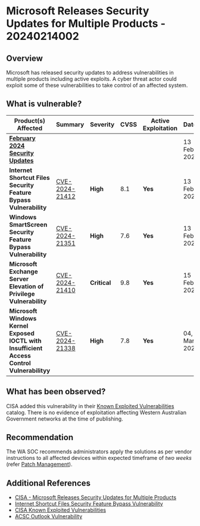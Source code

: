 # Microsoft Releases Security Updates for Multiple Products - 20240214002

## Overview

Microsoft has released security updates to address vulnerabilities in multiple products including active exploits. A cyber threat actor could exploit some of these vulnerabilities to take control of an affected system.

## What is vulnerable?

| Product(s) Affected                                                                                | Summary                                                                                | Severity     | CVSS | Active Exploitation | Dated         |
| -------------------------------------------------------------------------------------------------- | -------------------------------------------------------------------------------------- | ------------ | ---- | ------------------- | ------------- |
| [**February 2024 Security Updates**](https://msrc.microsoft.com/update-guide/releaseNote/2024-Feb) |                                                                                        |              |      |                     | 13 Feb, 2024  |
| **Internet Shortcut Files Security Feature Bypass Vulnerability**                                  | [CVE-2024-21412](https://msrc.microsoft.com/update-guide/vulnerability/CVE-2024-21412) | **High**     | 8.1  | **Yes**             | 13 Feb, 2024  |
| **Windows SmartScreen Security Feature Bypass Vulnerability**                                      | [CVE-2024-21351](https://nvd.nist.gov/vuln/detail/CVE-2024-21351)                      | **High**     | 7.6  | **Yes**             | 13 Feb, 2024  |
| **Microsoft Exchange Server Elevation of Privilege Vulnerability**                                 | [CVE-2024-21410](https://nvd.nist.gov/vuln/detail/CVE-2024-21410)                      | **Critical** | 9.8  | **Yes**             | 15 Feb, 2024  |
| **Microsoft Windows Kernel Exposed IOCTL with Insufficient Access Control Vulnerabilityy**         | [CVE-2024-21338](https://nvd.nist.gov/vuln/detail/CVE-2024-21338)                      | **High**     | 7.8  | **Yes**             | 04, Mar, 2024 |

## What has been observed?

CISA added this vulnerability in their [Known Exploited Vulnerabilities](https://www.cisa.gov/known-exploited-vulnerabilities-catalog) catalog. There is no evidence of exploitation affecting Western Australian Government networks at the time of publishing.

## Recommendation

The WA SOC recommends administrators apply the solutions as per vendor instructions to all affected devices within expected timeframe of *two weeks* (refer [Patch Management](../guidelines/patch-management.md)).

## Additional References

- [CISA - Microsoft Releases Security Updates for Multiple Products](https://www.cisa.gov/news-events/alerts/2024/02/13/microsoft-releases-security-updates-multiple-products)
- [Internet Shortcut Files Security Feature Bypass Vulnerability](https://msrc.microsoft.com/update-guide/en-US/vulnerability/CVE-2024-21412)
- [CISA Known Exploited Vulnerabilities ](https://www.cisa.gov/known-exploited-vulnerabilities-catalog)
- [ACSC Outlook Vulnerability](https://www.cyber.gov.au/about-us/view-all-content/alerts-and-advisories/microsoft-office-outlook-remote-code-execution-vulnerability)
